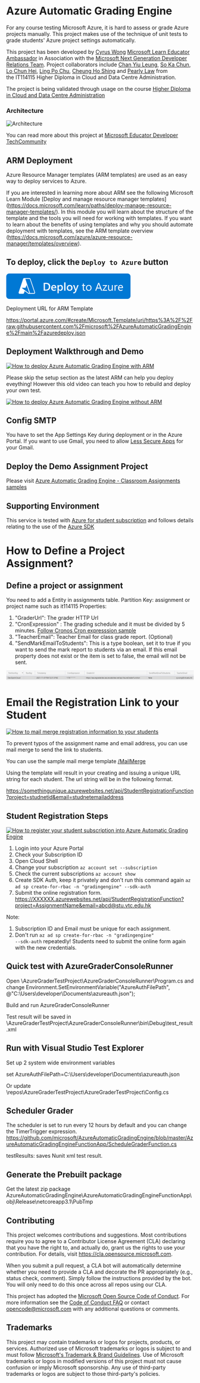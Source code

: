 # Azure Automatic Grading Engine

For any course testing Microsoft Azure, it is hard to assess or grade Azure projects manually. This project makes use of the technique of unit tests to grade students' Azure project settings automatically.

This project has been developed by [Cyrus Wong]( https://www.linkedin.com/in/cyruswong) [Microsoft Learn Educator Ambassador](https://docs.microsoft.com/learn/roles/educator/learn-for-educators-overview) in Association with the [Microsoft Next Generation Developer Relations Team](https://techcommunity.microsoft.com/t5/educator-developer-blog/bg-p/EducatorDeveloperBlog?WT.mc_id=academic-39457-leestott).
Project collaborators include [Chan Yiu Leung](https://www.linkedin.com/in/hadeschan/), [So Ka Chun](https://www.linkedin.com/in/so-ka-chun-0643971a5/), [Lo Chun Hei](https://www.linkedin.com/in/chunhei-lo-86a9301b5/), [Ling Po Chu](https://www.linkedin.com/in/po-chu-ling-88392b1b5/), [Cheung Ho Shing](https://www.linkedin.com/in/cheunghoshing/) and [Pearly Law](https://www.linkedin.com/in/mei-ching-pearly-jean-law-172707171/) from the IT114115 Higher Diploma in Cloud and Data Centre Administration.

The project is being validated through usage on the course [Higher Diploma in Cloud and Data Centre Administration](https://www.vtc.edu.hk/admission/en/programme/it114115-higher-diploma-in-cloud-and-data-centre-administration/)

### Architecture

![Architecture](./images/GraderArchitecture.png)

You can read more about this project at [Microsoft Educator Developer TechCommunity](https://techcommunity.microsoft.com/t5/educator-developer-blog/microsoft-azure-automatic-grading-engine-oct-2021-update/ba-p/2849141?WT.mc_id=academic-39457-leestott)

## ARM Deployment 

Azure Resource Manager templates (ARM templates) are used as an easy way to deploy services to Azure. 

If you are interested in learning more about ARM see the following Microsoft Learn Module [Deploy and manage resource manager templates] (https://docs.microsoft.com/learn/paths/deploy-manage-resource-manager-templates/). In this module you will learn about the structure of the template and the tools you will need for working with templates. If you want to learn about the benefits of using templates and why you should automate deployment with templates, see the ARM template overview (https://docs.microsoft.com/azure/azure-resource-manager/templates/overview). 

## To deploy, click the `Deploy to Azure` button 

[![Deploy To Azure](https://raw.githubusercontent.com/Azure/azure-quickstart-templates/master/1-CONTRIBUTION-GUIDE/images/deploytoazure.svg?sanitize=true)](https://portal.azure.com/#create/Microsoft.Template/uri/https%3A%2F%2Fraw.githubusercontent.com%2Fmicrosoft%2FAzureAutomaticGradingEngine%2Fmain%2Fazuredeploy.json)

Deployment URL for ARM Template 

https://portal.azure.com/#create/Microsoft.Template/uri/https%3A%2F%2Fraw.githubusercontent.com%2Fmicrosoft%2FAzureAutomaticGradingEngine%2Fmain%2Fazuredeploy.json 

## Deployment Walkthrough and Demo

[![How to deploy Azure Automatic Grading Engine with ARM](http://img.youtube.com/vi/tf4GnPIrDuI/0.jpg)](https://youtu.be/tf4GnPIrDuI "How to deploy Azure Automatic Grading Engine with ARM.")

Please skip the setup section as the latest ARM can help you deploy eveything! However this old video can teach you how to rebuild and deploy your own test.

[![How to deploy Azure Automatic Grading Engine without ARM](http://img.youtube.com/vi/LClFO3OkThY/0.jpg)](https://youtu.be/LClFO3OkThY "How to deploy Azure Automatic Grading Engine without ARM.")


## Config SMTP
You have to set the App Settings Key during deployment or in the Azure Portal. If you want to use Gmail, you need to allow [Less Secure Apps](https://myaccount.google.com/lesssecureapps) for your Gmail.


## Deploy the Demo Assignment Project
Please visit [Azure Automatic Grading Engine - Classroom Assignments samples](https://github.com/microsoft/AzureAutomaticGradingEngine_Assignments)


## Supporting Environment

This service is tested with [Azure for student subscription](http://aka.ms/azure4students) and follows details relating to the use of the [Azure SDK](https://devblogs.microsoft.com/azure-sdk/authentication-and-the-azure-sdk?WT.mc_id=academic-39456-leestott)

# How to Define a Project Assignment?

## Define a project or assignment

You need to add a Entity in assignments table.
Partition Key: assignment or project name such as it114115
Properties:
1. "GraderUrl":  The grader HTTP Url 
2. "CronExpression" : The grading schedule and it must be divided by 5 minutes. [Follow Cronos Cron expresssion sample](https://github.com/HangfireIO/Cronos)
3. "TeacherEmail":  Teacher Email for class grade report. (Optional)
4. "SendMarkEmailToStudents": This is a type boolean, set it to true if you want to send the mark report to students via an email. If this email property does not exist or the item is set to false, the email will not be sent.

![Assignment](./images/AssignmentTableRecord.png)

# Email the Registration Link to your Student

[![How to mail merge registration information to your students](http://img.youtube.com/vi/CXc7fx6nNJk/0.jpg)](https://youtu.be/CXc7fx6nNJk "How to mail merge registration information to your students?")

To prevent typos of the assignment name and email address, you can use mail merge to send the link to students.

You can use the sample mail merge template [/MailMerge](https://github.com/microsoft/AzureAutomaticGradingEngine/tree/main/MailMerge)

Using the template will result in your creating and issuing a unique URL string for each student. The url string will be in the following format.

https://somethingunique.azurewebsites.net/api/StudentRegistrationFunction?project=studnetid&email=studnetemailaddress

## Student Registration Steps

[![How to register your student subscription into Azure Automatic Grading Engine](http://img.youtube.com/vi/t7PEhPoilLY/0.jpg)](https://youtu.be/t7PEhPoilLY "How to register your student subscription into Azure Automatic Grading Engine")
1.	Login into your Azure Portal
2.	Check your Subscription ID
3.	Open Cloud Shell
4.	Change your subscription
<code>az account set --subscription <your-subscriptions-id></code>
5.	Check the current subscriptions
<code>az account show</code>
6.	Create SDK Auth, keep it privately and don't run this command again
<code>az ad sp create-for-rbac -n "gradingengine" --sdk-auth</code>
7.	Submit the online registration form.
https://XXXXXX.azurewebsites.net/api/StudentRegistrationFunction?project=AssignmentName&email=abcd@stu.vtc.edu.hk

Note: 

1. Subscription ID and Email must be unique for each assignment.
2. Don't run <code>az ad sp create-for-rbac -n "gradingengine" --sdk-auth</code> repeatedly! Students need to submit the online form again with the new credentials.

## Quick test with AzureGraderConsoleRunner

Open \AzureGraderTestProject\AzureGraderConsoleRunner\Program.cs and change Environment.SetEnvironmentVariable("AzureAuthFilePath", @"C:\Users\developer\Documents\azureauth.json");

Build and run AzureGraderConsoleRunner

Test result will be saved in \AzureGraderTestProject\AzureGraderConsoleRunner\bin\Debug\test_result.xml

## Run with Visual Studio Test Explorer

Set up 2 system wide environment variables

set AzureAuthFilePath=C:\Users\developer\Documents\azureauth.json

Or update \repos\AzureGraderTestProject\AzureGraderTestProject\Config.cs

## Scheduler Grader

The scheduler is set to run every 12 hours by default and you can change the TimerTrigger expression.
https://github.com/microsoft/AzureAutomaticGradingEngine/blob/master/AzureAutomaticGradingEngineFunctionApp/ScheduleGraderFunction.cs 

testResults: saves Nunit xml test result.

## Generate the Prebuilt package

Get the latest zip package
AzureAutomaticGradingEngine\AzureAutomaticGradingEngineFunctionApp\obj\Release\netcoreapp3.1\PubTmp 

## Contributing

This project welcomes contributions and suggestions.  Most contributions require you to agree to a
Contributor License Agreement (CLA) declaring that you have the right to, and actually do, grant us
the rights to use your contribution. For details, visit https://cla.opensource.microsoft.com.

When you submit a pull request, a CLA bot will automatically determine whether you need to provide
a CLA and decorate the PR appropriately (e.g., status check, comment). Simply follow the instructions
provided by the bot. You will only need to do this once across all repos using our CLA.

This project has adopted the [Microsoft Open Source Code of Conduct](https://opensource.microsoft.com/codeofconduct/).
For more information see the [Code of Conduct FAQ](https://opensource.microsoft.com/codeofconduct/faq/) or
contact [opencode@microsoft.com](mailto:opencode@microsoft.com) with any additional questions or comments.

## Trademarks

This project may contain trademarks or logos for projects, products, or services. Authorized use of Microsoft 
trademarks or logos is subject to and must follow 
[Microsoft's Trademark & Brand Guidelines](https://www.microsoft.com/en-us/legal/intellectualproperty/trademarks/usage/general).
Use of Microsoft trademarks or logos in modified versions of this project must not cause confusion or imply Microsoft sponsorship.
Any use of third-party trademarks or logos are subject to those third-party's policies.
